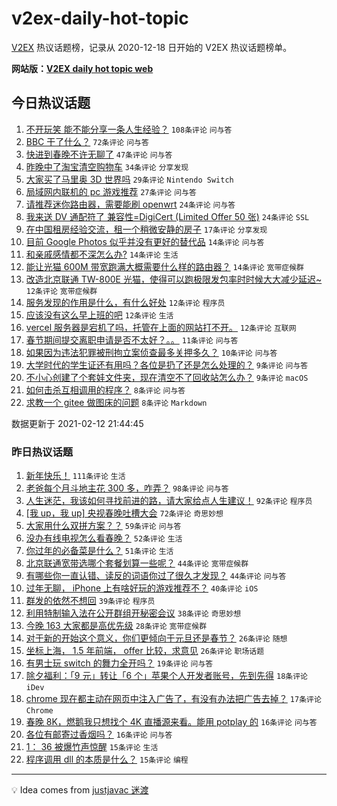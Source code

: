 # v2ex-daily-hot-topic

[V2EX](https://www.v2ex.com/) 热议话题榜，记录从 2020-12-18 日开始的 V2EX 热议话题榜单。

**网站版：[V2EX daily hot topic web](https://realleonardo.github.io/v2ex-daily-hot-topic-web/)**

## 今日热议话题

<!-- TODAY BEGIN -->

1. [不开玩笑 能不能分享一条人生经验？](https://www.v2ex.com/t/753038) `108条评论` `问与答`
1. [BBC 干了什么？](https://www.v2ex.com/t/753084) `72条评论` `问与答`
1. [快进到春晚不许无聊了](https://www.v2ex.com/t/753020) `47条评论` `问与答`
1. [昨晚中了淘宝清空购物车](https://www.v2ex.com/t/753055) `34条评论` `分享发现`
1. [大家买了马里奥 3D 世界吗](https://www.v2ex.com/t/753010) `29条评论` `Nintendo Switch`
1. [局域网内联机的 pc 游戏推荐](https://www.v2ex.com/t/753046) `27条评论` `问与答`
1. [请推荐迷你路由器，需要能刷 openwrt](https://www.v2ex.com/t/753015) `24条评论` `问与答`
1. [我来送 DV 通配符了 兼容性=DigiCert (Limited Offer 50 张)](https://www.v2ex.com/t/753028) `24条评论` `SSL`
1. [在中国租房经验交流，租一个稍微安静的房子](https://www.v2ex.com/t/753062) `17条评论` `分享发现`
1. [目前 Google Photos 似乎并没有更好的替代品](https://www.v2ex.com/t/753074) `14条评论` `问与答`
1. [和亲戚感情都不深怎么办?](https://www.v2ex.com/t/753040) `14条评论` `生活`
1. [能让光猫 600M 带宽跑满大概需要什么样的路由器？](https://www.v2ex.com/t/753030) `14条评论` `宽带症候群`
1. [改造北京联通 TW-800E 光猫，使得可以跑极限发包率时时候大大减少延迟~](https://www.v2ex.com/t/753079) `12条评论` `宽带症候群`
1. [服务发现的作用是什么，有什么好处](https://www.v2ex.com/t/753065) `12条评论` `程序员`
1. [应该没有这么早上班的吧](https://www.v2ex.com/t/753014) `12条评论` `生活`
1. [vercel 服务器是宕机了吗，托管在上面的网站打不开。](https://www.v2ex.com/t/753009) `12条评论` `互联网`
1. [春节期间提交离职申请是否不太好？。。](https://www.v2ex.com/t/753042) `11条评论` `问与答`
1. [如果因为违法犯罪被刑拘立案侦查最多关押多久？](https://www.v2ex.com/t/753008) `10条评论` `问与答`
1. [大学时代的学生证还有用吗？各位是扔了还是怎么处理的？](https://www.v2ex.com/t/753056) `9条评论` `问与答`
1. [不小心创建了个套娃文件夹，现在清空不了回收站怎么办？](https://www.v2ex.com/t/753021) `9条评论` `macOS`
1. [如何击杀互相调用的程序？](https://www.v2ex.com/t/753057) `8条评论` `问与答`
1. [求教一个 gitee 做图床的问题](https://www.v2ex.com/t/753053) `8条评论` `Markdown`

数据更新于 2021-02-12 21:44:45

<!-- TODAY END -->

### 昨日热议话题

<!-- YESTERDAY BEGIN -->

1. [新年快乐！](https://www.v2ex.com/t/752906) `111条评论` `生活`
1. [老爸每个月斗地主花 300 多，咋弄？](https://www.v2ex.com/t/752903) `98条评论` `问与答`
1. [人生迷茫，我该如何寻找前进的路，请大家给点人生建议！](https://www.v2ex.com/t/752959) `92条评论` `程序员`
1. [[我 up，我 up] 央视春晚吐槽大会](https://www.v2ex.com/t/752980) `72条评论` `奇思妙想`
1. [大家用什么双拼方案？？](https://www.v2ex.com/t/752937) `59条评论` `问与答`
1. [没办有线电视怎么看春晚？](https://www.v2ex.com/t/752939) `52条评论` `生活`
1. [你过年的必备菜是什么？](https://www.v2ex.com/t/752922) `51条评论` `生活`
1. [北京联通宽带选哪个套餐划算一些呢？](https://www.v2ex.com/t/752927) `44条评论` `宽带症候群`
1. [有哪些你一直认错、读反的词语你过了很久才发现？](https://www.v2ex.com/t/752905) `44条评论` `问与答`
1. [过年无聊， iPhone 上有啥好玩的游戏推荐不？](https://www.v2ex.com/t/752924) `40条评论` `iOS`
1. [群发的依然不想回](https://www.v2ex.com/t/752978) `39条评论` `程序员`
1. [利用特制输入法在公开群组开秘密会议](https://www.v2ex.com/t/752961) `38条评论` `奇思妙想`
1. [今晚 163 大家都是高优先级](https://www.v2ex.com/t/752970) `28条评论` `宽带症候群`
1. [对于新的开始这个意义，你们更倾向于元旦还是春节？](https://www.v2ex.com/t/752956) `26条评论` `随想`
1. [坐标上海， 1.5 年前端， offer 比较，求意见](https://www.v2ex.com/t/752950) `26条评论` `职场话题`
1. [有男士玩 switch 的舞力全开吗？](https://www.v2ex.com/t/752919) `19条评论` `问与答`
1. [除夕福利：「9 元」转让「6 个」苹果个人开发者账号，先到先得](https://www.v2ex.com/t/752953) `18条评论` `iDev`
1. [chrome 现在都主动在网页中注入广告了，有没有办法把广告去掉？](https://www.v2ex.com/t/752958) `17条评论` `Chrome`
1. [春晚 8K，燃鹅我只想找个 4K 直播源来看。能用 potplay 的](https://www.v2ex.com/t/752966) `16条评论` `问与答`
1. [各位有邮寄过香烟吗？](https://www.v2ex.com/t/752912) `16条评论` `问与答`
1. [1： 36 被爆竹声惊醒](https://www.v2ex.com/t/753003) `15条评论` `生活`
1. [程序调用 dll 的本质是什么？](https://www.v2ex.com/t/752972) `15条评论` `编程`

<!-- YESTERDAY END -->

---

💡 Idea comes from [justjavac 迷渡](https://github.com/justjavac/)
